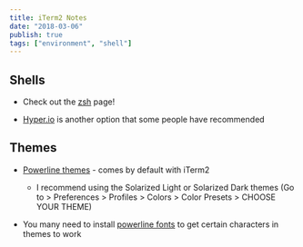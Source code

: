 ```yaml
---
title: iTerm2 Notes
date: "2018-03-06"
publish: true
tags: ["environment", "shell"]
---
```


## Shells

* Check out the [zsh](zsh.md) page!

* [Hyper.io](https://hyper.is/) is another option that some people have recommended

## Themes

* [Powerline themes](https://github.com/mbadolato/iTerm2-Color-Schemes) - comes by default with iTerm2

    * I recommend using the Solarized Light or Solarized Dark themes (Go to > Preferences > Profiles > Colors > Color Presets > CHOOSE YOUR THEME)

* You many need to install [powerline fonts](https://github.com/powerline/fonts) to get certain characters in themes to work
